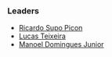 ### Leaders

* [Ricardo Supo Picon](mailto:ricardo.supo@owasp.org)
* [Lucas Teixeira](mailto:lucas.teixeira@owasp.org)
* [Manoel Domingues Junior](mailto:manoel.junior@owasp.org)
